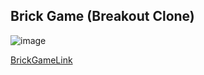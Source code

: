 ## Brick Game (Breakout Clone)  

![image](https://github.com/Tim-HanSheng-Huang/C_Sharp/blob/main/BrickGame/clonegame_gif.gif)  


[BrickGameLink](https://github.com/Tim-HanSheng-Huang/C_Sharp/blob/main/BrickGame/BrickGame.exe) 
